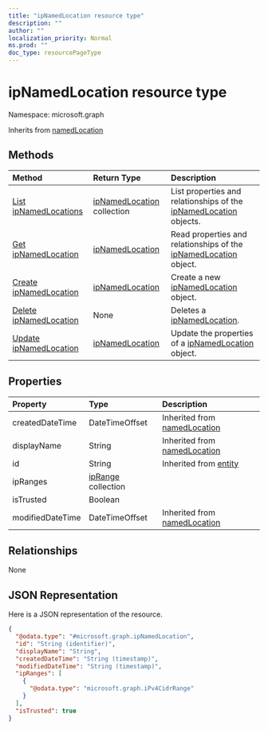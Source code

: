 ```yaml
---
title: "ipNamedLocation resource type"
description: ""
author: ""
localization_priority: Normal
ms.prod: ""
doc_type: resourcePageType
---
```


# ipNamedLocation resource type


Namespace: microsoft.graph




Inherits from [namedLocation](../resources/namedlocation.md)

## Methods
|Method|Return Type|Description|
|:---|:---|:---|
|[List ipNamedLocations](../api/ipnamedlocation-list.md)|[ipNamedLocation](../resources/ipnamedlocation.md) collection|List properties and relationships of the [ipNamedLocation](../resources/ipnamedlocation.md) objects.|
|[Get ipNamedLocation](../api/ipnamedlocation-get.md)|[ipNamedLocation](../resources/ipnamedlocation.md)|Read properties and relationships of the [ipNamedLocation](../resources/ipnamedlocation.md) object.|
|[Create ipNamedLocation](../api/ipnamedlocation-create.md)|[ipNamedLocation](../resources/ipnamedlocation.md)|Create a new [ipNamedLocation](../resources/ipnamedlocation.md) object.|
|[Delete ipNamedLocation](../api/ipnamedlocation-delete.md)|None|Deletes a [ipNamedLocation](../resources/ipnamedlocation.md).|
|[Update ipNamedLocation](../api/ipnamedlocation-update.md)|[ipNamedLocation](../resources/ipnamedlocation.md)|Update the properties of a [ipNamedLocation](../resources/ipnamedlocation.md) object.|

## Properties
|Property|Type|Description|
|:---|:---|:---|
|createdDateTime|DateTimeOffset| Inherited from [namedLocation](../resources/namedlocation.md)|
|displayName|String| Inherited from [namedLocation](../resources/namedlocation.md)|
|id|String| Inherited from [entity](../resources/entity.md)|
|ipRanges|[ipRange](../resources/iprange.md) collection||
|isTrusted|Boolean||
|modifiedDateTime|DateTimeOffset| Inherited from [namedLocation](../resources/namedlocation.md)|

## Relationships
None

## JSON Representation
Here is a JSON representation of the resource.
<!-- {
  "blockType": "resource",
  "keyProperty": "id",
  "@odata.type": "microsoft.graph.ipNamedLocation",
  "baseType": "microsoft.graph.namedLocation",
  "openType": false
}
-->
``` json
{
  "@odata.type": "#microsoft.graph.ipNamedLocation",
  "id": "String (identifier)",
  "displayName": "String",
  "createdDateTime": "String (timestamp)",
  "modifiedDateTime": "String (timestamp)",
  "ipRanges": [
    {
      "@odata.type": "microsoft.graph.iPv4CidrRange"
    }
  ],
  "isTrusted": true
}
```

